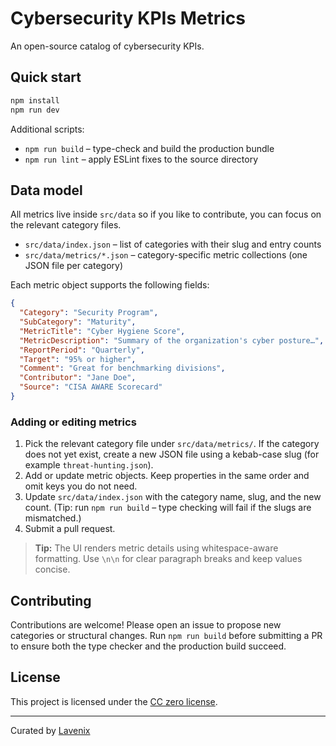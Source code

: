 # Cybersecurity KPIs Metrics

An open-source catalog of cybersecurity KPIs.

## Quick start

```bash
npm install
npm run dev
```

Additional scripts:

- `npm run build` – type-check and build the production bundle
- `npm run lint` – apply ESLint fixes to the source directory

## Data model

All metrics live inside `src/data` so if you like to contribute, you can focus on the relevant category files.

- `src/data/index.json` – list of categories with their slug and entry counts
- `src/data/metrics/*.json` – category-specific metric collections (one JSON file per category)

Each metric object supports the following fields:

```json
{
  "Category": "Security Program",
  "SubCategory": "Maturity",
  "MetricTitle": "Cyber Hygiene Score",
  "MetricDescription": "Summary of the organization's cyber posture…",
  "ReportPeriod": "Quarterly",
  "Target": "95% or higher",
  "Comment": "Great for benchmarking divisions",
  "Contributor": "Jane Doe",
  "Source": "CISA AWARE Scorecard"
}
```

### Adding or editing metrics

1. Pick the relevant category file under `src/data/metrics/`. If the category does not yet exist, create a new JSON file using a kebab-case slug (for example `threat-hunting.json`).
2. Add or update metric objects. Keep properties in the same order and omit keys you do not need.
3. Update `src/data/index.json` with the category name, slug, and the new count. (Tip: run `npm run build` – type checking will fail if the slugs are mismatched.)
4. Submit a pull request.

> **Tip:** The UI renders metric details using whitespace-aware formatting. Use `\n\n` for clear paragraph breaks and keep values concise.

## Contributing

Contributions are welcome! Please open an issue to propose new categories or structural changes. Run `npm run build` before submitting a PR to ensure both the type checker and the production build succeed.

## License

This project is licensed under the [CC zero license](LICENSE).

---

Curated by [Lavenix](https://lavenix.com)
